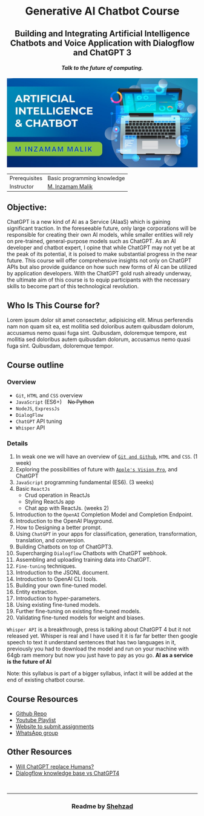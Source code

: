 <h1 align='center'>Generative AI Chatbot Course</h1>
<h2 align='center'>Building and Integrating Artificial Intelligence Chatbots and Voice Application with Dialogflow and ChatGPT 3</h2>
<h4 align='center'><i>Talk to the future of computing.</i></h4>

<img src='./readme-assets/cover.png'/>

|   |   |
| --- | --- |
| Prerequisites | Basic programming knowledge | List all new or modified files |
| Instructor | [M. Inzamam Malik](https://www.linkedin.com/in/minzamam) |

## Objective:

ChatGPT is a new kind of AI as a Service (AIaaS) which is gaining significant traction. In the foreseeable future, only large corporations will be responsible for creating their own AI models, while smaller entities will rely on pre-trained, general-purpose models such as ChatGPT. As an AI developer and chatbot expert, I opine that while ChatGPT may not yet be at the peak of its potential, it is poised to make substantial progress in the near future.
This course will offer comprehensive insights not only on ChatGPT APIs but also provide guidance on how such new forms of AI can be utilized by application developers. With the ChatGPT gold rush already underway, the ultimate aim of this course is to equip participants with the necessary skills to become part of this technological revolution.

## Who Is This Course for?

Lorem ipsum dolor sit amet consectetur, adipisicing elit. Minus perferendis nam non quam sit ea, est mollitia sed doloribus autem quibusdam dolorum, accusamus nemo quasi fuga sint. Quibusdam, doloremque tempore, est mollitia sed doloribus autem quibusdam dolorum, accusamus nemo quasi fuga sint. Quibusdam, doloremque tempor.

## Course outline

### Overview

- `Git`, `HTML` and `CSS` overview
- `JavaScript` (ES6+) &nbsp;&nbsp;&nbsp;~~No Python~~
- `NodeJS`, `ExpressJs`
- `DialogFlow`
- `ChatGPT` API tuning
- `Whisper` API

### Details

1. In weak one we will have an overview of
   [`Git and Github`](https://youtu.be/vbH9gMqJ5GQ), `HTML` and `CSS`. (1 week)
1. Exploring the possibilities of future with [`Apple's Vision Pro`](https://www.youtube.com/live/GYkq9Rgoj8E?feature=share), and ChatGPT
2. `JavaScript` programming fundamental (ES6). (3 weeks)
3. Basic `ReactJs`
	- Crud operation in ReactJs 
	- Styling ReactJs app 
	- Chat app with ReactJs.
   (weeks 2)
2. Introduction to the `OpenAI` Completion Model and Completion Endpoint.
3. Introduction to the OpenAI Playground.
4. How to Designing a better prompt.
5. Using `ChatGPT` in your apps for classification, generation, transformation, translation, and conversion.
6. Building Chatbots on top of ChatGPT3.
7. Supercharging `Dialogflow` Chatbots with ChatGPT webhook.
8. Assembling and uploading training data into ChatGPT.
9. `Fine-tuning` techniques.
10. Introduction to the JSONL document.
11. Introduction to OpenAI CLI tools.
12. Building your own fine-tuned model.
13. Entity extraction.
14. Introduction to hyper-parameters.
15. Using existing fine-tuned models.
16. Further fine-tuning on existing fine-tuned models.
17. Validating fine-tuned models for weight and biases.
    
`Whisper API` is a breakthrough, press is talking about ChatGPT 4 but it not released yet.
Whisper is real and I have used it it is far far better then google speech to text it understand sentences that has two languages in it, previously you had to download the model and run on your machine with 64gb ram memory but now you just have to pay as you go.
**AI as a service is the future of AI**

Note: this syllabus is part of a bigger syllabus, infact it will be added at the end of existing chatbot course.


## Course Resources

- [Github Repo](https://github.com/mInzamamMalik/SMIT-chatbot-b3)
- [Youtube Playlist](https://www.youtube.com/@InzamamMalik)
- [Website to submit assignments](https://sysborg-air.web.app/)
- [WhatsApp group]()

## Other Resources

- [Will ChatGPT replace Humans?](https://youtu.be/84kL9fInMfQ)
- [Dialogflow knowledge base vs ChatGPT4](https://youtu.be/BZgjbCX1vVU)

<br><hr>
<h3 align='center'>Readme by <a href='https://github.com/shehza-d/'>Shehzad</a></h3>